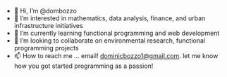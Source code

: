 - 👋 Hi, I’m @dombozzo
- 👀 I’m interested in mathematics, data analysis, finance, and urban infrastructure initiatives
- 🌱 I’m currently learning functional programming and web development
- 💞️ I’m looking to collaborate on environmental research, functional programming projects
- 📫 How to reach me ... email! dominicbozzo1@gmail.com. let me know how you got started programming as a passion!

<!---
dombozzo/dombozzo is a ✨ special ✨ repository because its `README.md` (this file) appears on your GitHub profile.
You can click the Preview link to take a look at your changes.
--->
